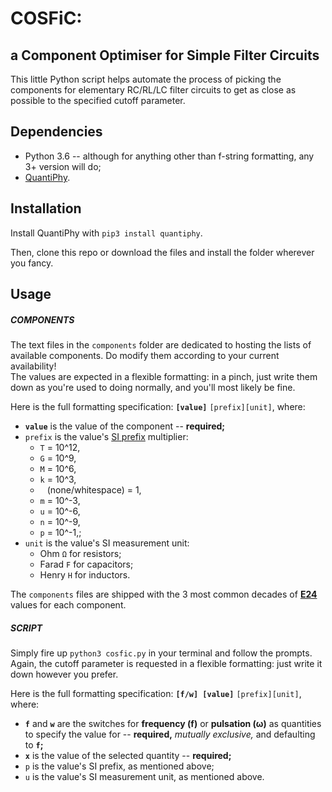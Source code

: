 # COSFiC:
## a Component Optimiser for Simple Filter Circuits

This little Python script helps automate the process of picking the components for elementary RC/RL/LC filter circuits to get as close as possible to the specified cutoff parameter.


## Dependencies

- Python 3.6 -- although for anything other than f-string formatting, any 3+ version will do;
- [QuantiPhy](https://github.com/KenKundert/quantiphy).

## Installation

Install QuantiPhy with `pip3 install quantiphy`.

Then, clone this repo or download the files and install the folder wherever you fancy.


## Usage

##### COMPONENTS
The text files in the `components` folder are dedicated to hosting the lists of available components.
Do modify them according to your current availability!      
The values are expected in a flexible formatting: in a pinch, just write them down as you're used to doing normally, and you'll most likely be fine.

Here is the full formatting specification:
**`[value]`** `[prefix][unit]`, where:
- **`value`** is the value of the component -- **required;**
- `prefix` is the value's [SI prefix](https://en.wikipedia.org/wiki/Metric_prefix#List_of_SI_prefixes) multiplier:
  - `T` = 10^12,
  - `G` = 10^9,
  - `M` = 10^6,
  - `k` = 10^3,
  - ` ` (none/whitespace) = 1,
  - `m` = 10^-3,
  - `u` = 10^-6,
  - `n` = 10^-9,
  - `p` = 10^-1,;
- `unit` is the value's SI measurement unit:
  - Ohm `Ω` for resistors;
  - Farad `F` for capacitors;
  - Henry `H` for inductors. 

The `components` files are shipped with the 3 most common decades of **[E24](https://en.wikipedia.org/wiki/E_series_of_preferred_numbers)** values for each component.

##### SCRIPT
Simply fire up `python3 cosfic.py` in your terminal and follow the prompts.     
Again, the cutoff parameter is requested in a flexible formatting: just write it down however you prefer.

Here is the full formatting specification:
**`[f/w] [value]`** `[prefix][unit]`, where:
- **`f`** and **`w`** are the switches for **frequency (f)** or **pulsation (ω)** as quantities to specify the value for -- **required,** *mutually exclusive,* and defaulting to **`f`;**
- **`x`** is the value of the selected quantity -- **required;**
- `p` is the value's SI prefix, as mentioned above;
- `u` is the value's SI measurement unit, as mentioned above.